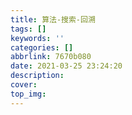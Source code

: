 ```yaml
---
title: 算法-搜索-回溯
tags: []
keywords: ''
categories: []
abbrlink: 7670b080
date: 2021-03-25 23:24:20
description:
cover:
top_img:
---
```






